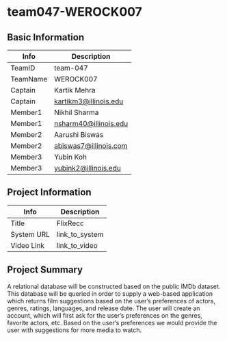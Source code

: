 # team047-WEROCK007

## Basic Information

|   Info      |        Description     |
| ----------- | ---------------------- |
| TeamID      |         team-047      |
| TeamName    |     WEROCK007|
| Captain     |  Kartik Mehra |
| Captain     |      kartikm3@illinois.edu     |
| Member1     |  Nikhil Sharma |
| Member1     |      nsharm40@illinois.edu     |
| Member2     |   Aarushi Biswas   |
| Member2     |      abiswas7@illinois.com     |
| Member3     |   Yubin Koh  |
| Member3     |      yubink2@illinois.edu     |

## Project Information

|   Info      |        Description     |
| ----------- | ---------------------- |
|  Title      |       FlixRecc         |
| System URL  |      link_to_system    |
| Video Link  |      link_to_video     |

## Project Summary
A relational database will be constructed based on the public IMDb dataset. This database will be queried in order to supply a web-based application which returns film suggestions based on the user’s preferences of actors, genres, ratings, languages, and release date. The user will create an account, which will first ask for the user’s preferences on the genres, favorite actors, etc. Based on the user’s preferences we would provide the user with suggestions for more media to watch.

